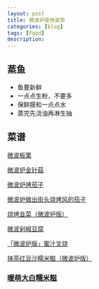 ```yaml
---
layout: post
title: 微波炉使用姿势
categories: [blog]
tags: [Food]
description: 
---
```




## 蒸鱼

- 鱼要新鲜
- 一点点生粉，不要多
- 保鲜膜和一点点水
- 蒸完先浇油再淋生抽




## 菜谱

[微波板栗](http://www.meishichina.com/Eat/WeiBo/201311/119615.html)

[微波炉金针菇](http://www.xiachufang.com/recipe/100486656/) 

[微波炉烤茄子](http://www.xiachufang.com/recipe/100422819/) 

[微波炉做出街头烧烤风的茄子](http://www.xiachufang.com/recipe/100261579/)

[烧烤韭菜（微波炉版）](http://www.xiachufang.com/recipe/100269489/)

[微波剁椒豆腐](http://www.xiachufang.com/recipe/1068291/)







[「微波炉版」蜜汁叉烧](http://www.xiachufang.com/recipe/100544868/) 

[抹茶红豆沙糯米糍（微波炉版）](http://www.xiachufang.com/recipe/1071201/)

### [暖萌大白糯米糍](http://www.douguo.com/cookbook/1437005.html)

